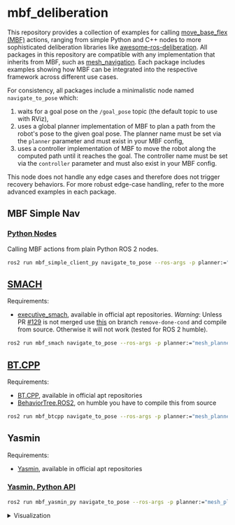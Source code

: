 # mbf_deliberation

This repository provides a collection of examples for calling [move_base_flex (MBF)](https://github.com/naturerobots/move_base_flex) actions, ranging from simple Python and C++ nodes to more sophisticated deliberation libraries like [awesome-ros-deliberation](https://github.com/ros-wg-delib/awesome-ros-deliberation). All packages in this repository are compatible with any implementation that inherits from MBF, such as [mesh_navigation](https://github.com/naturerobots/mesh_navigation). Each package includes examples showing how MBF can be integrated into the respective framework across different use cases.

For consistency, all packages include a minimalistic node named `navigate_to_pose` which:

1. waits for a goal pose on the `/goal_pose` topic (the default topic to use with RViz),
2. uses a global planner implementation of MBF to plan a path from the robot's pose to the given goal pose. The planner name must be set via the `planner` parameter and must exist in your MBF config,
3. uses a controller implementation of MBF to move the robot along the computed path until it reaches the goal. The controller name must be set via the `controller` parameter and must also exist in your MBF config.

This node does not handle any edge cases and therefore does not trigger recovery behaviors. For more robust edge-case handling, refer to the more advanced examples in each package.

## MBF Simple Nav

### [Python Nodes](mbf_simple_client/mbf_simple_client_py)

Calling MBF actions from plain Python ROS 2 nodes.

```bash
ros2 run mbf_simple_client_py navigate_to_pose --ros-args -p planner:="mesh_planner" -p controller:="mesh_controller"
```

<!-- ### CPP Nodes

TODO -->

## [SMACH](mbf_smach)

Requirements: 
- [executive_smach](https://github.com/ros/executive_smach), available in official apt repositories. *Warning*: Unless PR [#129](https://github.com/ros/executive_smach/pull/129) is not merged use [this](https://github.com/amock/executive_smach/tree/remove-done-cond) on branch `remove-done-cond` and compile from source. Otherwise it will not work (tested for ROS 2 humble).

```bash
ros2 run mbf_smach navigate_to_pose --ros-args -p planner:="mesh_planner" -p controller:="mesh_controller"
```

## [BT.CPP](mbf_btcpp)

Requirements:
- [BT.CPP](https://www.behaviortree.dev/), available in official apt repositories
- [BehaviorTree.ROS2](https://github.com/BehaviorTree/BehaviorTree.ROS2), on humble you have to compile this from source

```bash
ros2 run mbf_btcpp navigate_to_pose --ros-args -p planner:="mesh_planner" -p controller:="mesh_controller"
```

## Yasmin

Requirements: 
- [Yasmin](https://github.com/uleroboticsgroup/yasmin), available in official apt repositories

### [Yasmin, Python API](mbf_yasmin/mbf_yasmin_py)

```bash
ros2 run mbf_yasmin_py navigate_to_pose --ros-args -p planner:="mesh_planner" -p controller:="mesh_controller"
```

<details>
<summary>Visualization</summary>

Run visualization server of Yasmin:

```bash
ros2 run yasmin_viewer yasmin_viewer_node
```

Open your web-browser on http://localhost:5000 . For mesh navigation the result should look like this:

![MBF Yasmin](./mbf_yasmin/mbf_yasmin_py/.media/mbf_yasmin.png)

Set a goal via RViz 2D Goal Pose tool and you'll see the state machine transitions in your browser.

</details>

